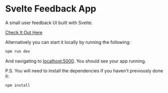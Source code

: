 # Svelte Feedback App

A small user feedback UI built with Svelte.

[Check It Out Here](https://svelte-feedback-app-costa.vercel.app/)

Alternatively you can start it locally by running the following:

```bash
npm run dev
```

And navigating to [localhost:5000](http://localhost:5000). You should see your app running.

P.S. You will need to install the dependencies if you haven't previously done it:

```bash
npm install
```
